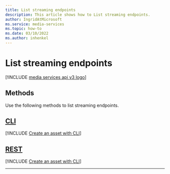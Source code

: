 ```yaml
---
title: List streaming endpoints
description: This article shows how to List streaming endpoints.
author: IngridAtMicrosoft
ms.service: media-services
ms.topic: how-to
ms.date: 03/10/2022
ms.author: inhenkel
---
```


# List streaming endpoints

[!INCLUDE [media services api v3 logo](./includes/v3-hr.md)]

## Methods

Use the following methods to list streaming endpoints.

## [CLI](#tab/cli/)

[!INCLUDE [Create an asset with CLI](./includes/task-show-streaming-endpoint-cli.md)]

## [REST](#tab/rest/)

[!INCLUDE [Create an asset with CLI](./includes/task-get-streaming-endpoint-rest.md)]

---
